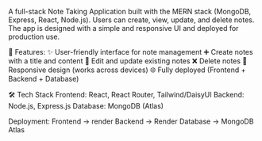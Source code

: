 A full-stack Note Taking Application built with the MERN stack (MongoDB, Express, React, Node.js).
Users can create, view, update, and delete notes. The app is designed with a simple and 
responsive UI and deployed for production use.

🚀 Features:
✨ User-friendly interface for note management
➕ Create notes with a title and content
📝 Edit and update existing notes
❌ Delete notes
📱 Responsive design (works across devices)
🌐 Fully deployed (Frontend + Backend + Database)

🛠️ Tech Stack
Frontend: React, React Router, Tailwind/DaisyUI
Backend: Node.js, Express.js
Database: MongoDB (Atlas)

Deployment:
Frontend → render
Backend → Render 
Database → MongoDB Atlas
